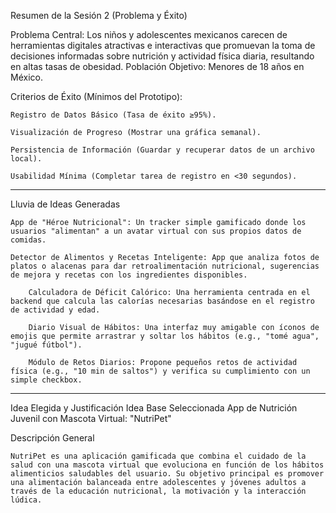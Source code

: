 Resumen de la Sesión 2 (Problema y Éxito)

Problema Central: Los niños y adolescentes mexicanos carecen de herramientas digitales atractivas e interactivas que promuevan la toma de decisiones informadas sobre nutrición y actividad física diaria, resultando en altas tasas de obesidad. Población Objetivo: Menores de 18 años en México.

Criterios de Éxito (Mínimos del Prototipo):

    Registro de Datos Básico (Tasa de éxito ≥95%).

    Visualización de Progreso (Mostrar una gráfica semanal).

    Persistencia de Información (Guardar y recuperar datos de un archivo local).

    Usabilidad Mínima (Completar tarea de registro en <30 segundos).

------------------------------------------------------------------------------------------------------------------------

Lluvia de Ideas Generadas

    App de "Héroe Nutricional": Un tracker simple gamificado donde los usuarios "alimentan" a un avatar virtual con sus propios datos de comidas.

    Detector de Alimentos y Recetas Inteligente: App que analiza fotos de platos o alacenas para dar retroalimentación nutricional, sugerencias de mejora y recetas con los ingredientes disponibles.

        Calculadora de Déficit Calórico: Una herramienta centrada en el backend que calcula las calorías necesarias basándose en el registro de actividad y edad.

        Diario Visual de Hábitos: Una interfaz muy amigable con íconos de emojis que permite arrastrar y soltar los hábitos (e.g., "tomé agua", "jugué fútbol").

        Módulo de Retos Diarios: Propone pequeños retos de actividad física (e.g., "10 min de saltos") y verifica su cumplimiento con un simple checkbox.

------------------------------------------------------------------------------------------------------------------------

Idea Elegida y Justificación
Idea Base Seleccionada
    App de Nutrición Juvenil con Mascota Virtual: "NutriPet"

Descripción General
    
    NutriPet es una aplicación gamificada que combina el cuidado de la salud con una mascota virtual que evoluciona en función de los hábitos alimenticios saludables del usuario. Su objetivo principal es promover una alimentación balanceada entre adolescentes y jóvenes adultos a través de la educación nutricional, la motivación y la interacción lúdica.

